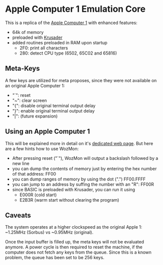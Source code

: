 Apple Computer 1 Emulation Core
===============================

This is a replica of the
[Apple Computer 1](https://en.wikipedia.org/wiki/Apple_I)
with enhanced features:
- 64k of memory
- preloaded with [Krusader](https://github.com/st3fan/krusader)
- added routines preloaded in RAM upon startup
  - 2F0: print all characters
  - 280: detect CPU type (6502, 65C02 and 65816)

Meta-Keys
---------
A few keys are utilized for meta proposes, since they were not available
on an original Apple Computer 1:
- "`": reset
- "~": clear screen
- "{": disable original terminal output delay
- "}": enable original terminal output delay
- "|": (future expansion)

Using an Apple Computer 1
-------------------------
This will be explained more in detail on it's
[dedicated web page](https://xayax.net/sorbus/examples_apple1.php). But
here are a few hints how to use WozMon:
- After pressing reset ("`"), WozMon will output a backslash followed by
  a new line
- you can dump the contents of memory just by entering the hex number
  of that address: FF00
- you can dump ranges of memory by using the dot (".") FF00.FFFF
- you can jump to an address by suffing the number with an "R": FF00R
- since BASIC is preloaded with Krusader, you can run it using
  - E000R (cold start)
  - E2B3R (warm start without clearing the program)

Caveats
-------
The system operates at a higher clockspeed as the original Apple 1:
~1.25MHz (Sorbus) vs ~0.95MHz (original).

Once the input buffer is filled up, the meta keys will not be evaluated
anymore. A power cycle is then required to reset the machine, if the
computer does not fetch any keys from the queue. Since this is a known
problem, the queue has been set to be 256 keys.
